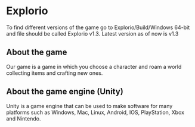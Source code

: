 # Explorio

To find different versions of the game go to Explorio/Build/Windows 64-bit and file should be called Explorio v1.3.
Latest version as of now is v1.3

## About the game

Our game is a game in which you choose a character and roam a world collecting items and crafting new ones.

## About the game engine (Unity)

Unity is a game engine that can be used to make software for many platforms such as Windows, Mac, Linux, Android, IOS, PlayStation, Xbox and Nintendo.
